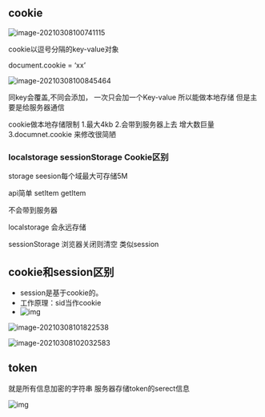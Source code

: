 ## cookie

![image-20210308100741115](C:\Users\legion\AppData\Roaming\Typora\typora-user-images\image-20210308100741115.png)

cookie以逗号分隔的key-value对象

document.cookie = ‘xx’  

![image-20210308100845464](C:\Users\legion\AppData\Roaming\Typora\typora-user-images\image-20210308100845464.png)

同key会覆盖,不同会添加， 一次只会加一个Key-value  所以能做本地存储 但是主要是给服务器通信

cookie做本地存储限制 1.最大4kb 2.会带到服务器上去 增大数巨量 3.documnet.cookie 来修改很简陋

### localstorage sessionStorage  Cookie区别

storage seesion每个域最大可存储5M

api简单 setItem getItem 

不会带到服务器



localstorage  会永远存储

sessionStorage 浏览器关闭则清空 类似session





## cookie和session区别

- session是基于cookie的。
- 工作原理：sid当作cookie
- ![img](https://img2018.cnblogs.com/blog/1600375/201906/1600375-20190621203925944-977861065.png)

![image-20210308101822538](C:\Users\legion\AppData\Roaming\Typora\typora-user-images\image-20210308101822538.png)

![image-20210308102032583](C:\Users\legion\AppData\Roaming\Typora\typora-user-images\image-20210308102032583.png)



## token

就是所有信息加密的字符串 服务器存储token的serect信息

![img](https://img2018.cnblogs.com/blog/1600375/201906/1600375-20190621204006552-452184107.png)